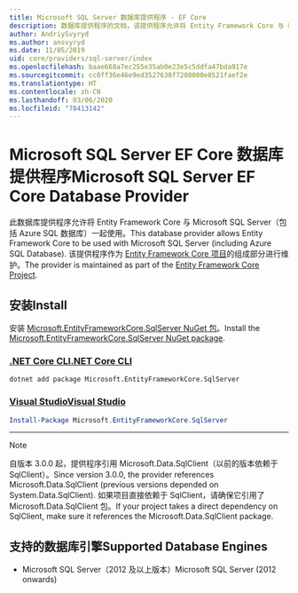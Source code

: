 ```yaml
---
title: Microsoft SQL Server 数据库提供程序 - EF Core
description: 数据库提供程序的文档，该提供程序允许将 Entity Framework Core 与 Microsoft SQL Server 一起使用
author: AndriySvyryd
ms.author: ansvyryd
ms.date: 11/05/2019
uid: core/providers/sql-server/index
ms.openlocfilehash: baae668a7ec255e35ab0e23e5c5ddfa47bda917e
ms.sourcegitcommit: cc0ff36e46e9ed3527638f7208000e8521faef2e
ms.translationtype: HT
ms.contentlocale: zh-CN
ms.lasthandoff: 03/06/2020
ms.locfileid: "78413142"
---
```

# <a name="microsoft-sql-server-ef-core-database-provider"></a><span data-ttu-id="f4fb6-103">Microsoft SQL Server EF Core 数据库提供程序</span><span class="sxs-lookup"><span data-stu-id="f4fb6-103">Microsoft SQL Server EF Core Database Provider</span></span>

<span data-ttu-id="f4fb6-104">此数据库提供程序允许将 Entity Framework Core 与 Microsoft SQL Server（包括 Azure SQL 数据库）一起使用。</span><span class="sxs-lookup"><span data-stu-id="f4fb6-104">This database provider allows Entity Framework Core to be used with Microsoft SQL Server (including Azure SQL Database).</span></span> <span data-ttu-id="f4fb6-105">该提供程序作为 [Entity Framework Core 项目](https://github.com/aspnet/EntityFrameworkCore)的组成部分进行维护。</span><span class="sxs-lookup"><span data-stu-id="f4fb6-105">The provider is maintained as part of the [Entity Framework Core Project](https://github.com/aspnet/EntityFrameworkCore).</span></span>

## <a name="install"></a><span data-ttu-id="f4fb6-106">安装</span><span class="sxs-lookup"><span data-stu-id="f4fb6-106">Install</span></span>

<span data-ttu-id="f4fb6-107">安装 [Microsoft.EntityFrameworkCore.SqlServer NuGet 包](https://www.nuget.org/packages/Microsoft.EntityFrameworkCore.SqlServer/)。</span><span class="sxs-lookup"><span data-stu-id="f4fb6-107">Install the [Microsoft.EntityFrameworkCore.SqlServer NuGet package](https://www.nuget.org/packages/Microsoft.EntityFrameworkCore.SqlServer/).</span></span>

### <a name="net-core-cli"></a>[<span data-ttu-id="f4fb6-108">.NET Core CLI</span><span class="sxs-lookup"><span data-stu-id="f4fb6-108">.NET Core CLI</span></span>](#tab/dotnet-core-cli)

```dotnetcli
dotnet add package Microsoft.EntityFrameworkCore.SqlServer
```

### <a name="visual-studio"></a>[<span data-ttu-id="f4fb6-109">Visual Studio</span><span class="sxs-lookup"><span data-stu-id="f4fb6-109">Visual Studio</span></span>](#tab/vs)

``` powershell
Install-Package Microsoft.EntityFrameworkCore.SqlServer
```

***

> [!NOTE]
> <span data-ttu-id="f4fb6-110">自版本 3.0.0 起，提供程序引用 Microsoft.Data.SqlClient（以前的版本依赖于 SqlClient）。</span><span class="sxs-lookup"><span data-stu-id="f4fb6-110">Since version 3.0.0, the provider references Microsoft.Data.SqlClient (previous versions depended on System.Data.SqlClient).</span></span> <span data-ttu-id="f4fb6-111">如果项目直接依赖于 SqlClient，请确保它引用了 Microsoft.Data.SqlClient 包。</span><span class="sxs-lookup"><span data-stu-id="f4fb6-111">If your project takes a direct dependency on SqlClient, make sure it references the Microsoft.Data.SqlClient package.</span></span>

## <a name="supported-database-engines"></a><span data-ttu-id="f4fb6-112">支持的数据库引擎</span><span class="sxs-lookup"><span data-stu-id="f4fb6-112">Supported Database Engines</span></span>

* <span data-ttu-id="f4fb6-113">Microsoft SQL Server（2012 及以上版本）</span><span class="sxs-lookup"><span data-stu-id="f4fb6-113">Microsoft SQL Server (2012 onwards)</span></span>
